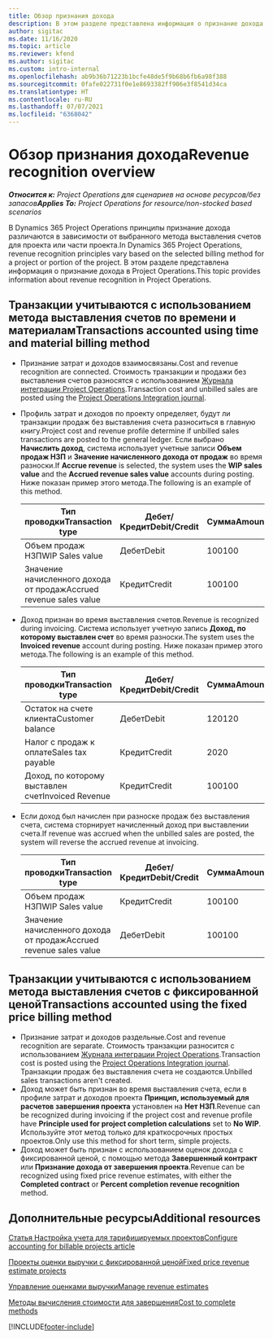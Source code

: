 ```yaml
---
title: Обзор признания дохода
description: В этом разделе представлена информация о признание дохода в Project Operations.
author: sigitac
ms.date: 11/16/2020
ms.topic: article
ms.reviewer: kfend
ms.author: sigitac
ms.custom: intro-internal
ms.openlocfilehash: ab9b36b71223b1bcfe48de5f9b68b6fb6a98f388
ms.sourcegitcommit: 0fafe022731f0e1e8693382ff906e3f8541d34ca
ms.translationtype: HT
ms.contentlocale: ru-RU
ms.lasthandoff: 07/07/2021
ms.locfileid: "6368042"
---
```

# <a name="revenue-recognition-overview"></a><span data-ttu-id="e8cd5-103">Обзор признания дохода</span><span class="sxs-lookup"><span data-stu-id="e8cd5-103">Revenue recognition overview</span></span>

<span data-ttu-id="e8cd5-104">_**Относится к:** Project Operations для сценариев на основе ресурсов/без запасов_</span><span class="sxs-lookup"><span data-stu-id="e8cd5-104">_**Applies To:** Project Operations for resource/non-stocked based scenarios_</span></span>

<span data-ttu-id="e8cd5-105">В Dynamics 365 Project Operations принципы признание дохода различаются в зависимости от выбранного метода выставления счетов для проекта или части проекта.</span><span class="sxs-lookup"><span data-stu-id="e8cd5-105">In Dynamics 365 Project Operations, revenue recognition principles vary based on the selected billing method for a project or portion of the project.</span></span> <span data-ttu-id="e8cd5-106">В этом разделе представлена информация о признание дохода в Project Operations.</span><span class="sxs-lookup"><span data-stu-id="e8cd5-106">This topic provides information about revenue recognition in Project Operations.</span></span>

## <a name="transactions-accounted-using-time-and-material-billing-method"></a><span data-ttu-id="e8cd5-107">Транзакции учитываются с использованием метода выставления счетов по времени и материалам</span><span class="sxs-lookup"><span data-stu-id="e8cd5-107">Transactions accounted using time and material billing method</span></span>

- <span data-ttu-id="e8cd5-108">Признание затрат и доходов взаимосвязаны.</span><span class="sxs-lookup"><span data-stu-id="e8cd5-108">Cost and revenue recognition are connected.</span></span> <span data-ttu-id="e8cd5-109">Стоимость транзакции и продажи без выставления счетов разносятся с использованием [Журнала интеграции Project Operations](../project-accounting/project-operations-integration-journal.md).</span><span class="sxs-lookup"><span data-stu-id="e8cd5-109">Transaction cost and unbilled sales are posted using the [Project Operations Integration journal](../project-accounting/project-operations-integration-journal.md).</span></span>
- <span data-ttu-id="e8cd5-110">Профиль затрат и доходов по проекту определяет, будут ли транзакции продаж без выставления счета разноситься в главную книгу.</span><span class="sxs-lookup"><span data-stu-id="e8cd5-110">Project cost and revenue profile determine if unbilled sales transactions are posted to the general ledger.</span></span> <span data-ttu-id="e8cd5-111">Если выбрано **Начислить доход**, система использует учетные записи **Объем продаж НЗП** и **Значение начисленного дохода от продаж** во время разноски.</span><span class="sxs-lookup"><span data-stu-id="e8cd5-111">If **Accrue revenue** is selected, the system uses the **WIP sales value** and the **Accrued revenue sales value** accounts during posting.</span></span> <span data-ttu-id="e8cd5-112">Ниже показан пример этого метода.</span><span class="sxs-lookup"><span data-stu-id="e8cd5-112">The following is an example of this method.</span></span>  

  | <span data-ttu-id="e8cd5-113">Тип проводки</span><span class="sxs-lookup"><span data-stu-id="e8cd5-113">Transaction type</span></span> | <span data-ttu-id="e8cd5-114">Дебет/Кредит</span><span class="sxs-lookup"><span data-stu-id="e8cd5-114">Debit/Credit</span></span> | <span data-ttu-id="e8cd5-115">Сумма</span><span class="sxs-lookup"><span data-stu-id="e8cd5-115">Amount</span></span> |
  | --- | --- | --- |
  | <span data-ttu-id="e8cd5-116">Объем продаж НЗП</span><span class="sxs-lookup"><span data-stu-id="e8cd5-116">WIP Sales value</span></span> | <span data-ttu-id="e8cd5-117">Дебет</span><span class="sxs-lookup"><span data-stu-id="e8cd5-117">Debit</span></span> | <span data-ttu-id="e8cd5-118">100</span><span class="sxs-lookup"><span data-stu-id="e8cd5-118">100</span></span> |
  | <span data-ttu-id="e8cd5-119">Значение начисленного дохода от продаж</span><span class="sxs-lookup"><span data-stu-id="e8cd5-119">Accrued revenue sales value</span></span> | <span data-ttu-id="e8cd5-120">Кредит</span><span class="sxs-lookup"><span data-stu-id="e8cd5-120">Credit</span></span> | <span data-ttu-id="e8cd5-121">100</span><span class="sxs-lookup"><span data-stu-id="e8cd5-121">100</span></span> |

- <span data-ttu-id="e8cd5-122">Доход признан во время выставления счетов.</span><span class="sxs-lookup"><span data-stu-id="e8cd5-122">Revenue is recognized during invoicing.</span></span> <span data-ttu-id="e8cd5-123">Система использует учетную запись **Доход, по которому выставлен счет** во время разноски.</span><span class="sxs-lookup"><span data-stu-id="e8cd5-123">The system uses the **Invoiced revenue** account during posting.</span></span> <span data-ttu-id="e8cd5-124">Ниже показан пример этого метода.</span><span class="sxs-lookup"><span data-stu-id="e8cd5-124">The following is an example of this method.</span></span>  

  | <span data-ttu-id="e8cd5-125">Тип проводки</span><span class="sxs-lookup"><span data-stu-id="e8cd5-125">Transaction type</span></span> | <span data-ttu-id="e8cd5-126">Дебет/Кредит</span><span class="sxs-lookup"><span data-stu-id="e8cd5-126">Debit/Credit</span></span> | <span data-ttu-id="e8cd5-127">Сумма</span><span class="sxs-lookup"><span data-stu-id="e8cd5-127">Amount</span></span> |
  | --- | --- | --- |
  | <span data-ttu-id="e8cd5-128">Остаток на счете клиента</span><span class="sxs-lookup"><span data-stu-id="e8cd5-128">Customer balance</span></span> | <span data-ttu-id="e8cd5-129">Дебет</span><span class="sxs-lookup"><span data-stu-id="e8cd5-129">Debit</span></span> | <span data-ttu-id="e8cd5-130">120</span><span class="sxs-lookup"><span data-stu-id="e8cd5-130">120</span></span> |
  | <span data-ttu-id="e8cd5-131">Налог с продаж к оплате</span><span class="sxs-lookup"><span data-stu-id="e8cd5-131">Sales tax payable</span></span> | <span data-ttu-id="e8cd5-132">Кредит</span><span class="sxs-lookup"><span data-stu-id="e8cd5-132">Credit</span></span> | <span data-ttu-id="e8cd5-133">20</span><span class="sxs-lookup"><span data-stu-id="e8cd5-133">20</span></span> |
  | <span data-ttu-id="e8cd5-134">Доход, по которому выставлен счет</span><span class="sxs-lookup"><span data-stu-id="e8cd5-134">Invoiced Revenue</span></span> | <span data-ttu-id="e8cd5-135">Кредит</span><span class="sxs-lookup"><span data-stu-id="e8cd5-135">Credit</span></span> | <span data-ttu-id="e8cd5-136">100</span><span class="sxs-lookup"><span data-stu-id="e8cd5-136">100</span></span> |

- <span data-ttu-id="e8cd5-137">Если доход был начислен при разноске продаж без выставления счета, система сторнирует начисленный доход при выставлении счета.</span><span class="sxs-lookup"><span data-stu-id="e8cd5-137">If revenue was accrued when the unbilled sales are posted, the system will reverse the accrued revenue at invoicing.</span></span>

  | <span data-ttu-id="e8cd5-138">Тип проводки</span><span class="sxs-lookup"><span data-stu-id="e8cd5-138">Transaction type</span></span> | <span data-ttu-id="e8cd5-139">Дебет/Кредит</span><span class="sxs-lookup"><span data-stu-id="e8cd5-139">Debit/Credit</span></span> | <span data-ttu-id="e8cd5-140">Сумма</span><span class="sxs-lookup"><span data-stu-id="e8cd5-140">Amount</span></span> |
  | --- | --- | --- |
  | <span data-ttu-id="e8cd5-141">Объем продаж НЗП</span><span class="sxs-lookup"><span data-stu-id="e8cd5-141">WIP Sales value</span></span> | <span data-ttu-id="e8cd5-142">Кредит</span><span class="sxs-lookup"><span data-stu-id="e8cd5-142">Credit</span></span> | <span data-ttu-id="e8cd5-143">100</span><span class="sxs-lookup"><span data-stu-id="e8cd5-143">100</span></span> |
  | <span data-ttu-id="e8cd5-144">Значение начисленного дохода от продаж</span><span class="sxs-lookup"><span data-stu-id="e8cd5-144">Accrued revenue sales value</span></span> | <span data-ttu-id="e8cd5-145">Дебет</span><span class="sxs-lookup"><span data-stu-id="e8cd5-145">Debit</span></span> | <span data-ttu-id="e8cd5-146">100</span><span class="sxs-lookup"><span data-stu-id="e8cd5-146">100</span></span> |

## <a name="transactions-accounted-using-the-fixed-price-billing-method"></a><span data-ttu-id="e8cd5-147">Транзакции учитываются с использованием метода выставления счетов с фиксированной ценой</span><span class="sxs-lookup"><span data-stu-id="e8cd5-147">Transactions accounted using the fixed price billing method</span></span>

- <span data-ttu-id="e8cd5-148">Признание затрат и доходов раздельные.</span><span class="sxs-lookup"><span data-stu-id="e8cd5-148">Cost and revenue recognition are separate.</span></span> <span data-ttu-id="e8cd5-149">Стоимость транзакции разносится с использованием [Журнала интеграции Project Operations](../project-accounting/project-operations-integration-journal.md).</span><span class="sxs-lookup"><span data-stu-id="e8cd5-149">Transaction cost is posted using the [Project Operations Integration journal](../project-accounting/project-operations-integration-journal.md).</span></span> <span data-ttu-id="e8cd5-150">Транзакции продаж без выставления счета не создаются.</span><span class="sxs-lookup"><span data-stu-id="e8cd5-150">Unbilled sales transactions aren't created.</span></span>
- <span data-ttu-id="e8cd5-151">Доход может быть признан во время выставления счета, если в профиле затрат и доходов проекта **Принцип, используемый для расчетов завершения проекта** установлен на **Нет НЗП**.</span><span class="sxs-lookup"><span data-stu-id="e8cd5-151">Revenue can be recognized during invoicing if the project cost and revenue profile have **Principle used for project completion calculations** set to **No WIP**.</span></span> <span data-ttu-id="e8cd5-152">Используйте этот метод только для краткосрочных простых проектов.</span><span class="sxs-lookup"><span data-stu-id="e8cd5-152">Only use this method for short term, simple projects.</span></span>
- <span data-ttu-id="e8cd5-153">Доход может быть признан с использованием оценок дохода с фиксированной ценой, с помощью метода **Завершенный контракт** или **Признание дохода от завершения проекта**.</span><span class="sxs-lookup"><span data-stu-id="e8cd5-153">Revenue can be recognized using fixed price revenue estimates, with either the **Completed contract** or **Percent completion revenue recognition** method.</span></span>

## <a name="additional-resources"></a><span data-ttu-id="e8cd5-154">Дополнительные ресурсы</span><span class="sxs-lookup"><span data-stu-id="e8cd5-154">Additional resources</span></span>
[<span data-ttu-id="e8cd5-155">Статья Настройка учета для тарифицируемых проектов</span><span class="sxs-lookup"><span data-stu-id="e8cd5-155">Configure accounting for billable projects article</span></span>](../project-accounting/configure-accounting-billable-projects.md)

[<span data-ttu-id="e8cd5-156">Проекты оценки выручки с фиксированной ценой</span><span class="sxs-lookup"><span data-stu-id="e8cd5-156">Fixed price revenue estimate projects</span></span>](rev-rec-percentage-completion-method.md)

[<span data-ttu-id="e8cd5-157">Управление оценками выручки</span><span class="sxs-lookup"><span data-stu-id="e8cd5-157">Manage revenue estimates</span></span>](rev-rec-completed-contract-method.md)

[<span data-ttu-id="e8cd5-158">Методы вычисления стоимости для завершения</span><span class="sxs-lookup"><span data-stu-id="e8cd5-158">Cost to complete methods</span></span>](cost-complete-methods.md)


[!INCLUDE[footer-include](../includes/footer-banner.md)]